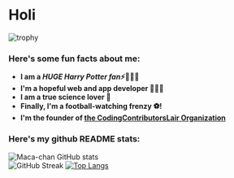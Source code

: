 # Holi
![trophy](https://github-profile-trophy.vercel.app/?username=maca-chan)


<h3> Here's some fun facts about me: </h3>

- **I am a ***HUGE Harry Potter fan***⚡🧙🏻‍♂️**
-  **I'm a hopeful web and app developer 👩🏻‍💻**
-  **I am a true science lover 🔬**
-  **Finally, I'm a football-watching frenzy ⚽!**
-  **I'm the founder of [the CodingContributorsLair Organization](https://github.com/CodingContributorsLair/)**

### Here's my github README stats:

![Maca-chan GitHub stats](https://github-readme-stats.vercel.app/api?username=maca-chan&show_icons=true&theme=radical) 
<br>
![GitHub Streak](https://github-readme-streak-stats.herokuapp.com/?user=maca-chan&theme=radical)
[![Top Langs](https://github-readme-stats.vercel.app/api/top-langs/?username=maca-chan&theme=radical)](https://github.com/AnushkaWijegoonawardana97/github-readme-stats)
